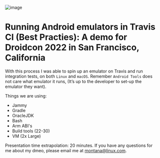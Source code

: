 ![image](https://user-images.githubusercontent.com/20936398/171719381-6972f6e3-0ab9-4895-981b-af7422a999af.png)


# Running Android emulators in Travis CI (Best Practies): A demo for Droidcon 2022 in San Francisco, California

With this process I was able to spin up an emulator on Travis and run integration tests, on both `Linux` and `macOS`. Remember `Android Tools` does not care what emulator it runs, (It’s up to the developer to set-up the emulator they want).

Things we are using:

* Jammy 
* Gradle
* OracleJDK
* Bash
* Arm ABI's 
* Build tools (22-30) 
* VM (2x Large) 

Presentation time extrapolation: 20 minutes. If you have any questions for me about my dmeo, please email me at [montana@linux.com](mailto:montana@linux.com).




